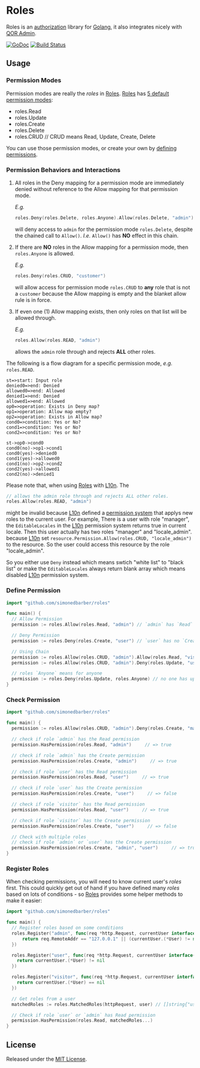 # Roles

Roles is an [authorization](https://en.wikipedia.org/wiki/Authorization) library for [Golang](http://golang.org/), it also integrates nicely with [QOR Admin](http://github.com/simonedbarber/admin).

[![GoDoc](https://godoc.org/github.com/simonedbarber/roles?status.svg)](https://godoc.org/github.com/simonedbarber/roles)
[![Build Status](https://travis-ci.com/qor/roles.svg?branch=master)](https://travis-ci.com/qor/roles)

## Usage

### Permission Modes

Permission modes are really the *roles* in [Roles](https://github.com/simonedbarber/roles). [Roles](https://github.com/simonedbarber/roles) has [5 default permission modes](https://github.com/simonedbarber/roles/blob/master/permission.go#L8-L12):

- roles.Read
- roles.Update
- roles.Create
- roles.Delete
- roles.CRUD   // CRUD means Read, Update, Create, Delete

You can use those permission modes, or create your own by [defining permissions](#define-permission).

### Permission Behaviors and Interactions

1. All roles in the Deny mapping for a permission mode are immediately denied without reference to the Allow mapping for that permission mode.

    *E.g.*
    ```go
    roles.Deny(roles.Delete, roles.Anyone).Allow(roles.Delete, "admin")
    ```
     will deny access to `admin` for the permission mode `roles.Delete`, despite the chained call to `Allow()`. *I.e.* `Allow()` has **NO** effect in this chain.

2. If there are **NO** roles in the Allow mapping for a permission mode, then `roles.Anyone` is allowed.

    *E.g.*
    ```go
    roles.Deny(roles.CRUD, "customer")
    ```
    will allow access for permission mode `roles.CRUD` to **any** role that is not a `customer` because the Allow mapping is empty and the blanket allow rule is in force.

3. If even one (1) Allow mapping exists, then only roles on that list will be allowed through.

    *E.g.*
    ```go
    roles.Allow(roles.READ, "admin")
    ```
    allows the `admin` role through and rejects **ALL** other roles.

The following is a flow diagram for a specific permission mode, *e.g.* `roles.READ`.

``` flow
st=>start: Input role
denied0=>end: Denied
allowed0=>end: Allowed
denied1=>end: Denied
allowed1=>end: Allowed
op0=>operation: Exists in Deny map?
op1=>operation: Allow map empty?
op2=>operation: Exists in Allow map?
cond0=>condition: Yes or No?
cond1=>condition: Yes or No?
cond2=>condition: Yes or No?

st->op0->cond0
cond0(no)->op1->cond1
cond0(yes)->denied0
cond1(yes)->allowed0
cond1(no)->op2->cond2
cond2(yes)->allowed1
cond2(no)->denied1
```

Please note that, when using [Roles](https://github.com/simonedbarber/roles) with [L10n](http://github.com/simonedbarber/l10n). The

```go
// allows the admin role through and rejects ALL other roles.
roles.Allow(roles.READ, "admin")
```

might be invalid because [L10n](http://github.com/simonedbarber/l10n) defined a [permission system](http://github.com/simonedbarber/l10n#editable-locales) that applys new roles to the current user. For example, There is a user with role "manager", the `EditableLocales` in the [L10n](http://github.com/simonedbarber/l10n) permission system returns true in current locale. Then this user actually has two roles "manager" and "locale_admin". because [L10n](http://github.com/simonedbarber/l10n) set `resource.Permission.Allow(roles.CRUD, "locale_admin")` to the resource. So the user could access this resource by the role "locale\_admin".

So you either use `Deny` instead which means swtich "white list" to "black list" or make the `EditableLocales` always return blank array which means disabled [L10n](http://github.com/simonedbarber/l10n) permission system.

### Define Permission

```go
import "github.com/simonedbarber/roles"

func main() {
  // Allow Permission
  permission := roles.Allow(roles.Read, "admin") // `admin` has `Read` permission, `admin` is a role name

  // Deny Permission
  permission := roles.Deny(roles.Create, "user") // `user` has no `Create` permission

  // Using Chain
  permission := roles.Allow(roles.CRUD, "admin").Allow(roles.Read, "visitor") // `admin` has `CRUD` permissions, `visitor` only has `Read` permission
  permission := roles.Allow(roles.CRUD, "admin").Deny(roles.Update, "user") // `admin` has `CRUD` permissions, `user` doesn't has `Update` permission

  // roles `Anyone` means for anyone
  permission := roles.Deny(roles.Update, roles.Anyone) // no one has update permission
}
```

### Check Permission

```go
import "github.com/simonedbarber/roles"

func main() {
  permission := roles.Allow(roles.CRUD, "admin").Deny(roles.Create, "manager").Allow(roles.Read, "visitor")

  // check if role `admin` has the Read permission
  permission.HasPermission(roles.Read, "admin")     // => true

  // check if role `admin` has the Create permission
  permission.HasPermission(roles.Create, "admin")     // => true

  // check if role `user` has the Read permission
  permission.HasPermission(roles.Read, "user")     // => true

  // check if role `user` has the Create permission
  permission.HasPermission(roles.Create, "user")     // => false

  // check if role `visitor` has the Read permission
  permission.HasPermission(roles.Read, "user")     // => true

  // check if role `visitor` has the Create permission
  permission.HasPermission(roles.Create, "user")     // => false

  // Check with multiple roles
  // check if role `admin` or `user` has the Create permission
  permission.HasPermission(roles.Create, "admin", "user")     // => true
}
```

### Register Roles

When checking permissions, you will need to know current user's *roles* first. This could quickly get out of hand if you have defined many *roles* based on lots of conditions - so [Roles](https://github.com/simonedbarber/roles) provides some helper methods to make it easier:

```go
import "github.com/simonedbarber/roles"

func main() {
  // Register roles based on some conditions
  roles.Register("admin", func(req *http.Request, currentUser interface{}) bool {
      return req.RemoteAddr == "127.0.0.1" || (currentUser.(*User) != nil && currentUser.(*User).Role == "admin")
  })

  roles.Register("user", func(req *http.Request, currentUser interface{}) bool {
    return currentUser.(*User) != nil
  })

  roles.Register("visitor", func(req *http.Request, currentUser interface{}) bool {
    return currentUser.(*User) == nil
  })

  // Get roles from a user
  matchedRoles := roles.MatchedRoles(httpRequest, user) // []string{"user", "admin"}

  // Check if role `user` or `admin` has Read permission
  permission.HasPermission(roles.Read, matchedRoles...)
}
```

## License

Released under the [MIT License](http://opensource.org/licenses/MIT).
